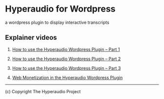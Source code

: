 # Hyperaudio for Wordpress
a wordpress plugin to display interactive transcripts

## Explainer videos
1. [How to use the Hyperaudio Wordpress Plugin – Part 1](https://youtu.be/3Qpq8kj4PxM)
2. [How to use the Hyperaudio Wordpress Plugin – Part 2](https://youtu.be/vIXHCYYSFM0)
3. [How to use the Hyperaudio Wordpress Plugin – Part 3](https://youtu.be/ly08N9S1ZlE)



4. [Web Monetization in the Hyperaudio Wordpress Plugin](https://youtu.be/8kRNh8iBkVk)

---
(c) Copyright The Hyperaudio Project 
